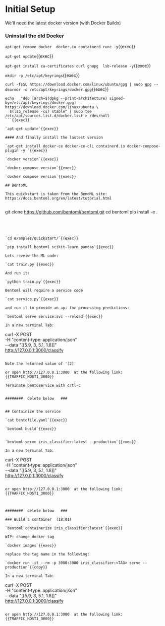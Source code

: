 
# Initial Setup

We'll need the latest docker version (with Docker Buildx)

### Uninstall the old Docker

`apt-get remove docker  docker.io containerd runc -y`{{exec}}   

`apt-get update`{{exec}}   

`apt-get install ca-certificates curl gnupg  lsb-release -y`{{exec}}   

`mkdir -p /etc/apt/keyrings`{{exec}}   

`curl -fsSL https://download.docker.com/linux/ubuntu/gpg | sudo gpg --dearmor -o /etc/apt/keyrings/docker.gpg`{{exec}}   

```
echo   "deb [arch=$(dpkg --print-architecture) signed-by=/etc/apt/keyrings/docker.gpg] https://download.docker.com/linux/ubuntu \
  $(lsb_release -cs) stable" | sudo tee /etc/apt/sources.list.d/docker.list > /dev/null
```{{exec}}   

`apt-get update`{{exec}}   

#### And finally install the lastest version

`apt-get install docker-ce docker-ce-cli containerd.io docker-compose-plugin -y `{{exec}}   

`docker version`{{exec}}   

`docker-compose version`{{exec}}   

`docker compose version`{{exec}}

## BentoML

This quickstart is taken from the BenoML site: https://docs.bentoml.org/en/latest/tutorial.html


```
git clone https://github.com/bentoml/bentoml.git
cd bentoml
pip install -e .
```{{exec}}




`cd examples/quickstart/`{{exec}}

`pip install bentoml scikit-learn pandas`{{exec}}

Lets reveiw the ML code:

`cat train.py`{{exec}}

And run it:

`python train.py`{{exec}}

Bentoml will require a service code

`cat service.py`{{exec}}

and run it to provide an api for processing predictions:

`bentoml serve service:svc --reload`{{exec}}

In a new terminal Tab:

```
curl -X POST \
   -H "content-type: application/json" \
   --data "[[5.9, 3, 5.1, 1.8]]" \
   http://127.0.0.1:3000/classify
```{{exec}}

Note the returned value of '[2]'

or open http://127.0.0.1:3000  at the following link:
{{TRAFFIC_HOST1_3000}}

Terminate bentoservice with crtl-c


########  delete below   ###


## Containize the service

`cat bentofile.yaml`{{exec}}

`bentoml build`{{exec}}


`bentoml serve iris_classifier:latest --production`{{exec}}

In a new terminal Tab:

```
curl -X POST \
   -H "content-type: application/json" \
   --data "[[5.9, 3, 5.1, 1.8]]" \
   http://127.0.0.1:3000/classify
```{{exec}}

or open http://127.0.0.1:3000  at the following link:
{{TRAFFIC_HOST1_3000}}



########  delete below   ###

### Build a container  (18:01)

`bentoml containerize iris_classifier:latest`{{exec}}

WIP: change docker tag

`docker images`{{exec}}

replace the tag name in the following:

`docker run -it --rm -p 3000:3000 iris_classifier:<TAG> serve --production`{{copy}}

In a new terminal Tab:

```
curl -X POST \
   -H "content-type: application/json" \
   --data "[[5.9, 3, 5.1, 1.8]]" \
   http://127.0.0.1:3000/classify
```{{exec}}

or open http://127.0.0.1:3000  at the following link:
{{TRAFFIC_HOST1_3000}}

